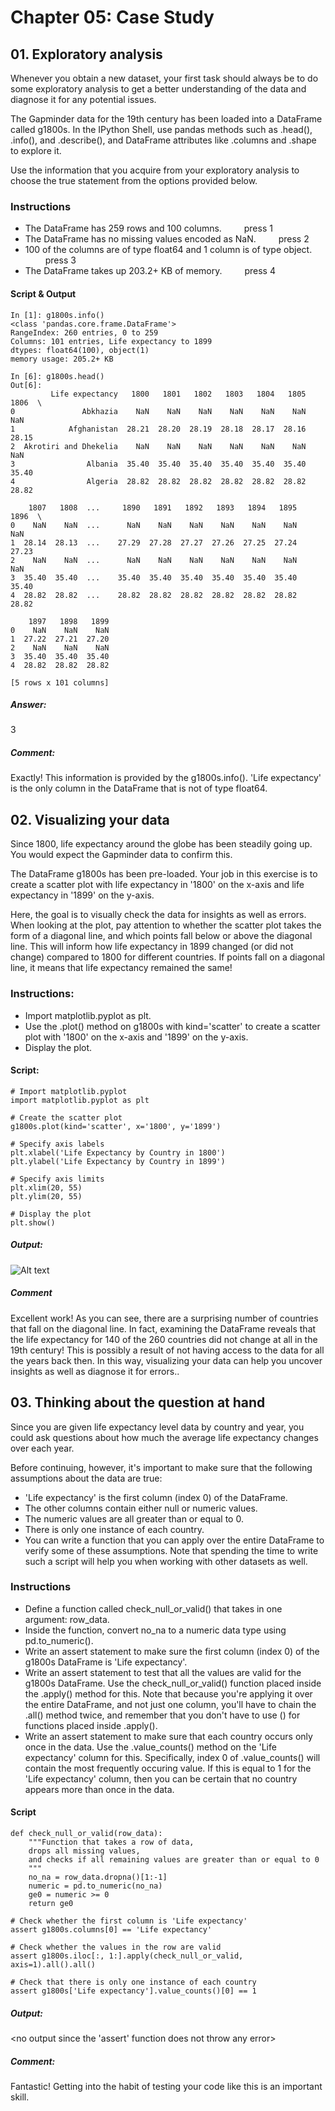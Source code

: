 # Chapter 05: Case Study

## 01. Exploratory analysis
Whenever you obtain a new dataset, your first task should always be to do some exploratory analysis to get a better understanding of the data and diagnose it for any potential issues.

The Gapminder data for the 19th century has been loaded into a DataFrame called g1800s. In the IPython Shell, use pandas methods such as .head(), .info(), and .describe(), and DataFrame attributes like .columns and .shape to explore it.

Use the information that you acquire from your exploratory analysis to choose the true statement from the options provided below. 

### Instructions
* The DataFrame has 259 rows and 100 columns.  &emsp;&emsp;  press 1
* The DataFrame has no missing values encoded as NaN.  &emsp;&emsp;  press 2
* 100 of the columns are of type float64 and 1 column is of type object.  &emsp;&emsp;  press 3
* The DataFrame takes up 203.2+ KB of memory.  &emsp;&emsp;  press 4

#### Script & Output
```
In [1]: g1800s.info()
<class 'pandas.core.frame.DataFrame'>
RangeIndex: 260 entries, 0 to 259
Columns: 101 entries, Life expectancy to 1899
dtypes: float64(100), object(1)
memory usage: 205.2+ KB

In [6]: g1800s.head()
Out[6]: 
         Life expectancy   1800   1801   1802   1803   1804   1805   1806  \
0               Abkhazia    NaN    NaN    NaN    NaN    NaN    NaN    NaN   
1            Afghanistan  28.21  28.20  28.19  28.18  28.17  28.16  28.15   
2  Akrotiri and Dhekelia    NaN    NaN    NaN    NaN    NaN    NaN    NaN   
3                Albania  35.40  35.40  35.40  35.40  35.40  35.40  35.40   
4                Algeria  28.82  28.82  28.82  28.82  28.82  28.82  28.82   

    1807   1808  ...     1890   1891   1892   1893   1894   1895   1896  \
0    NaN    NaN  ...      NaN    NaN    NaN    NaN    NaN    NaN    NaN   
1  28.14  28.13  ...    27.29  27.28  27.27  27.26  27.25  27.24  27.23   
2    NaN    NaN  ...      NaN    NaN    NaN    NaN    NaN    NaN    NaN   
3  35.40  35.40  ...    35.40  35.40  35.40  35.40  35.40  35.40  35.40   
4  28.82  28.82  ...    28.82  28.82  28.82  28.82  28.82  28.82  28.82   

    1897   1898   1899  
0    NaN    NaN    NaN  
1  27.22  27.21  27.20  
2    NaN    NaN    NaN  
3  35.40  35.40  35.40  
4  28.82  28.82  28.82  

[5 rows x 101 columns]
```

##### Answer:
3

##### Comment:
Exactly! This information is provided by the g1800s.info(). 'Life expectancy' is the only column in the DataFrame that is not of type float64.

## 02. Visualizing your data
Since 1800, life expectancy around the globe has been steadily going up. You would expect the Gapminder data to confirm this.

The DataFrame g1800s has been pre-loaded. Your job in this exercise is to create a scatter plot with life expectancy in '1800' on the x-axis and life expectancy in '1899' on the y-axis.

Here, the goal is to visually check the data for insights as well as errors. When looking at the plot, pay attention to whether the scatter plot takes the form of a diagonal line, and which points fall below or above the diagonal line. This will inform how life expectancy in 1899 changed (or did not change) compared to 1800 for different countries. If points fall on a diagonal line, it means that life expectancy remained the same!

### Instructions:
* Import matplotlib.pyplot as plt.
* Use the .plot() method on g1800s with kind='scatter' to create a scatter plot with '1800' on the x-axis and '1899' on the y-axis.
* Display the plot.

#### Script:
```
# Import matplotlib.pyplot
import matplotlib.pyplot as plt

# Create the scatter plot
g1800s.plot(kind='scatter', x='1800', y='1899')

# Specify axis labels
plt.xlabel('Life Expectancy by Country in 1800')
plt.ylabel('Life Expectancy by Country in 1899')

# Specify axis limits
plt.xlim(20, 55)
plt.ylim(20, 55)

# Display the plot
plt.show()
```
##### Output:
![Alt text](./scatter_g1800s.svg)

##### Comment
Excellent work! As you can see, there are a surprising number of countries that fall on the diagonal line. In fact, examining the DataFrame reveals that the life expectancy for 140 of the 260 countries did not change at all in the 19th century! This is possibly a result of not having access to the data for all the years back then. In this way, visualizing your data can help you uncover insights as well as diagnose it for errors..

## 03. Thinking about the question at hand
Since you are given life expectancy level data by country and year, you could ask questions about how much the average life expectancy changes over each year.

Before continuing, however, it's important to make sure that the following assumptions about the data are true:

* 'Life expectancy' is the first column (index 0) of the DataFrame.
* The other columns contain either null or numeric values.
* The numeric values are all greater than or equal to 0.
* There is only one instance of each country.
* You can write a function that you can apply over the entire DataFrame to verify some of these assumptions. Note that spending the time to write such a script will help you when working with other datasets as well.

### Instructions
* Define a function called check_null_or_valid() that takes in one argument: row_data.
* Inside the function, convert no_na to a numeric data type using pd.to_numeric().
* Write an assert statement to make sure the first column (index 0) of the g1800s DataFrame is 'Life expectancy'.
* Write an assert statement to test that all the values are valid for the g1800s DataFrame. Use the check_null_or_valid() function placed inside the .apply() method for this. Note that because you're applying it over the entire DataFrame, and not just one column, you'll have to chain the .all() method twice, and remember that you don't have to use () for functions placed inside .apply().
* Write an assert statement to make sure that each country occurs only once in the data. Use the .value_counts() method on the 'Life expectancy' column for this. Specifically, index 0 of .value_counts() will contain the most frequently occuring value. If this is equal to 1 for the 'Life expectancy' column, then you can be certain that no country appears more than once in the data.

#### Script
```
def check_null_or_valid(row_data):
    """Function that takes a row of data,
    drops all missing values,
    and checks if all remaining values are greater than or equal to 0
    """
    no_na = row_data.dropna()[1:-1]
    numeric = pd.to_numeric(no_na)
    ge0 = numeric >= 0
    return ge0

# Check whether the first column is 'Life expectancy'
assert g1800s.columns[0] == 'Life expectancy'

# Check whether the values in the row are valid
assert g1800s.iloc[:, 1:].apply(check_null_or_valid, axis=1).all().all()

# Check that there is only one instance of each country
assert g1800s['Life expectancy'].value_counts()[0] == 1
```

##### Output:
<no output since the 'assert' function does not throw any error>

##### Comment:
Fantastic! Getting into the habit of testing your code like this is an important skill.
